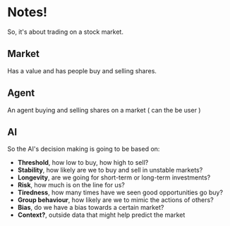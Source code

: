 # Notes!
So, it's about trading on a stock market.

## Market

Has a value and has people buy and selling shares.

## Agent

An agent buying and selling shares on a market ( can the be user )

## AI

So the AI's decision making is going to be based on:
* __Threshold__, how low to buy, how high to sell?
* __Stability__, how likely are we to buy and sell in unstable markets?
* __Longevity__, are we going for short-term or long-term investments?
* __Risk__, how much is on the line for us?
* __Tiredness__, how many times have we seen good opportunities go buy?
* __Group behaviour__, how likely are we to mimic the actions of others?
* __Bias__, do we have a bias towards a certain market?
* __Context?__, outside data that might help predict the market
